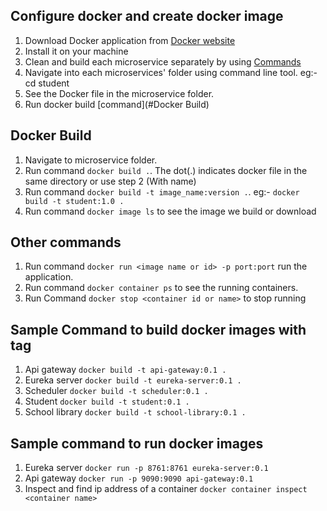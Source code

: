 
## Configure docker and create docker image
1. Download Docker application from [Docker website](https://www.docker.com/)
2. Install it on your machine
3. Clean and build each microservice separately by using [Commands](GradleCommandToBuild.md)
4. Navigate into each microservices' folder using command line tool. eg:- cd student
5. See the Docker file in the microservice folder.
6. Run docker build [command](#Docker Build)



## Docker Build

1. Navigate to microservice folder.
2. Run command `docker build .`. The dot(.) indicates docker file in the same directory or use step 2 (With name)
3. Run command `docker build -t image_name:version .`. eg:- `docker build -t student:1.0 . `
4. Run command `docker image ls` to see the image we build or download

## Other commands

1. Run command `docker run <image name or id> -p port:port` run the application.
2. Run command `docker container ps` to see the running containers.
3. Run Command `docker stop <container id or name>` to stop running

## Sample Command to build docker images with tag

1. Api gateway `docker build -t api-gateway:0.1 .`
2. Eureka server `docker build -t eureka-server:0.1 .`
3. Scheduler `docker build -t scheduler:0.1 .`
4. Student `docker build -t student:0.1 .`
5. School library `docker build -t school-library:0.1 .`

## Sample command to run docker images
1. Eureka server `docker run -p 8761:8761 eureka-server:0.1`
2. Api gateway `docker run -p 9090:9090 api-gateway:0.1`
3. Inspect and find ip address of a container `docker container inspect <container name>`

